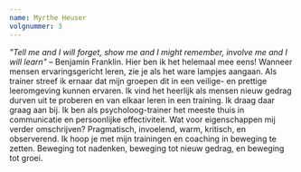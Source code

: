 ```yaml
---
name: Myrthe Heuser
volgnummer: 3
---
```

<i>"Tell me and I will forget, show me and I might remember, involve me and I will learn"</i> – Benjamin Franklin. 
Hier ben ik het helemaal mee eens! Wanneer mensen ervaringsgericht leren, zie je als het ware lampjes aangaan. Als trainer streef ik ernaar dat mijn groepen dit in een veilige- en prettige leeromgeving kunnen ervaren. Ik vind het heerlijk als mensen nieuw gedrag durven uit te proberen en van elkaar leren in een training. Ik
draag daar graag aan bij. Ik ben als psycholoog-trainer het meeste thuis in communicatie en persoonlijke effectiviteit. Wat voor eigenschappen mij
verder omschrijven? Pragmatisch, invoelend, warm, kritisch, en observerend. Ik hoop je met mijn trainingen en coaching in beweging te zetten. Beweging
tot nadenken, beweging tot nieuw gedrag, en beweging tot groei.